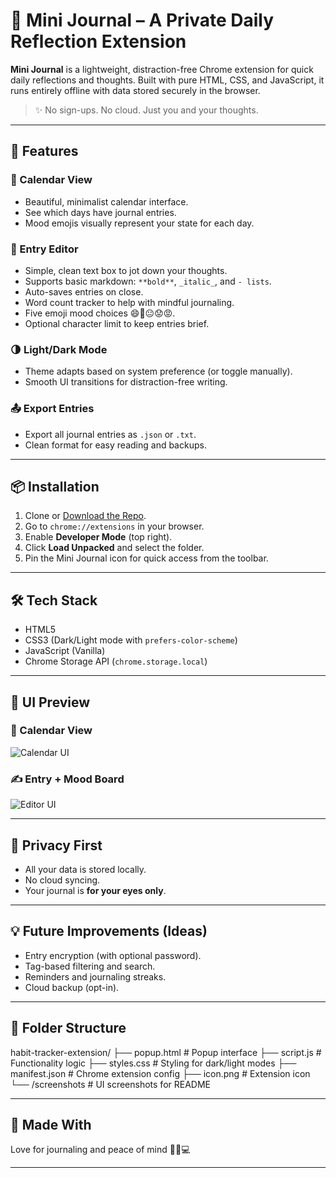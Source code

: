 # 📝 Mini Journal – A Private Daily Reflection Extension

**Mini Journal** is a lightweight, distraction-free Chrome extension for quick daily reflections and thoughts. Built with pure HTML, CSS, and JavaScript, it runs entirely offline with data stored securely in the browser.

> ✨ No sign-ups. No cloud. Just you and your thoughts.

---

## 🚀 Features

### 📅 Calendar View
- Beautiful, minimalist calendar interface.
- See which days have journal entries.
- Mood emojis visually represent your state for each day.

### 🧠 Entry Editor
- Simple, clean text box to jot down your thoughts.
- Supports basic markdown: `**bold**`, `_italic_`, and `- lists`.
- Auto-saves entries on close.
- Word count tracker to help with mindful journaling.
- Five emoji mood choices 😄🥰😐😟😡.
- Optional character limit to keep entries brief.

### 🌗 Light/Dark Mode
- Theme adapts based on system preference (or toggle manually).
- Smooth UI transitions for distraction-free writing.

### 📤 Export Entries
- Export all journal entries as `.json` or `.txt`.
- Clean format for easy reading and backups.

---

## 📦 Installation

1. Clone or [Download the Repo](https://github.com/your-username/mini-journal).
2. Go to `chrome://extensions` in your browser.
3. Enable **Developer Mode** (top right).
4. Click **Load Unpacked** and select the folder.
5. Pin the Mini Journal icon for quick access from the toolbar.

---

## 🛠 Tech Stack

- HTML5
- CSS3 (Dark/Light mode with `prefers-color-scheme`)
- JavaScript (Vanilla)
- Chrome Storage API (`chrome.storage.local`)

---

## 📸 UI Preview

### 📆 Calendar View
![Calendar UI](screenshots/calendar.png)

### ✍️ Entry + Mood Board
![Editor UI](screenshots/editor.png)

---

## 🔐 Privacy First

- All your data is stored locally.
- No cloud syncing.
- Your journal is **for your eyes only**.

---

## 💡 Future Improvements (Ideas)

- Entry encryption (with optional password).
- Tag-based filtering and search.
- Reminders and journaling streaks.
- Cloud backup (opt-in).

---

## 📁 Folder Structure

habit-tracker-extension/ 
├── popup.html # Popup interface 
├── script.js # Functionality logic 
├── styles.css # Styling for dark/light modes 
├── manifest.json # Chrome extension config 
├── icon.png # Extension icon 
└── /screenshots # UI screenshots for README

---

## 🧠 Made With

Love for journaling and peace of mind 🧘‍♂️💻

---
